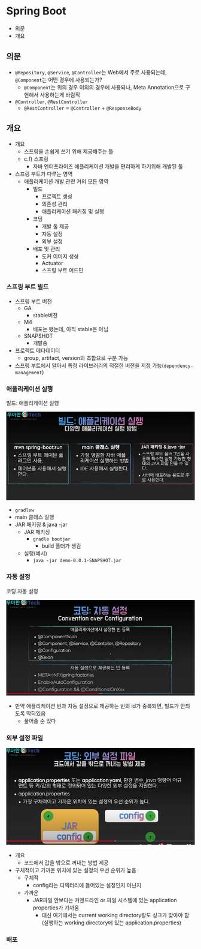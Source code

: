 # Spring Boot

- 의문
- 개요

## 의문

- `@Repository`, `@Service`, `@Controller`는 Web에서 주로 사용되는데, `@Component`는 어떤 경우에 사용되는가?
  - `@Component`는 위의 경우 이외의 경우에 사용되나, Meta Annotation으로 구현해서 사용하는게 바람직
- `@Controller`, `@RestController`
  - `@RestController` = `@Controller` + `@ResponseBody`

## 개요

- 개요
  - 스프링을 손쉽게 쓰기 위해 제공해주는 툴
  - c.f) 스프링
    - 자바 엔터프라이즈 애플리케이션 개발을 편리하게 하기위해 개발된 툴
- 스프링 부트가 다루는 영역
  - 애플리케이션 개발 관련 거의 모든 영역
    - 빌드
      - 프로젝트 생성
      - 의존성 관리
      - 애플리케이션 패키징 및 실행
    - 코딩
      - 개발 툴 제공
      - 자동 설정
      - 외부 설정
    - 배포 및 관리
      - 도커 이미지 생성
      - Actuator
      - 스프링 부트 어드민

### 스프링 부트 빌드

- 스프링 부트 버전
  - GA
    - stable버전
  - M4
    - 배포는 됐는데, 아직 stable은 아님
  - SNAPSHOT
    - 개발중
- 프로젝트 메타데이터
  - group, artifact, version의 조합으로 구분 가능
- 스프링 부트에서 알아서 특정 라이브러리의 적절한 버전을 지정 가능(`dependency-management`)

### 애플리케이션 실행

빌드: 애플리케이션 실행

![](./images/spring_boot/build_application_execution1.png)

- `gradlew`
- main 클래스 실행
- JAR 패키징 & java -jar
  - JAR 패키징
    - `gradle bootjar`
      - build 폴더가 생김
  - 실행(예시)
    - `java -jar demo-0.0.1-SNAPSHOT.jar`

### 자동 설정

코딩 자동 설정

![](./images/spring_boot/auto_configuration1.png)

- 만약 애플리케이션 빈과 자동 설정으로 제공하는 빈의 id가 중복되면, 빌드가 안되도록 막혀있음
  - 풀어줄 순 있다

### 외부 설정 파일

![](./images/spring_boot/properties1.png)

- 개요
  - 코드에서 값을 밖으로 꺼내는 방법 제공
- 구체적이고 가까운 위치에 있는 설정의 우선 순위가 높음
  - 구체적
    - config라는 디렉터리에 들어있는 설정인지 아닌지
  - 가까운
    - JAR파일 안보다는 커맨드라인 or 파일 시스템에 있는 application properties가 가까움
      - 대신 여기에서는 current working directory랑도 싱크가 맞아야 함(실행하는 working directory에 있는 application.properties)

### 배포
